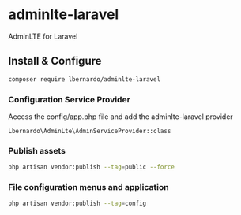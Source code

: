 # adminlte-laravel
AdminLTE for Laravel

## Install & Configure
```bash
composer require lbernardo/adminlte-laravel
```

### Configuration Service Provider
Access the config/app.php file and add the adminlte-laravel provider
```
Lbernardo\AdminLte\AdminServiceProvider::class
```

### Publish assets
```bash
php artisan vendor:publish --tag=public --force
```

### File configuration menus and application
```bash
php artisan vendor:publish --tag=config
```
